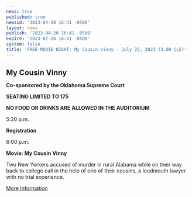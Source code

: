 ```yaml
---
news: true
published: true
newsid: '2023-04-20 16:41 -0500'
layout: news
publish: '2023-04-20 16:41 -0500'
expire: '2023-07-26 16:41 -0500'
system: false
title: 'FREE MOVIE NIGHT: My Cousin Vinny - July 25, 2023 (3.00 CLE)'
---
```

<img src='https://oklahoma-public.s3.us-east-1.amazonaws.com/courses/86015/hnvffyntfo.jpg' alt=''/>

**<span style="font-size: 1.25rem">My Cousin Vinny</span>**

**Co-sponsored by the Oklahoma Supreme Court**

**SEATING LIMITED TO 175**

**NO FOOD OR DRINKS ARE ALLOWED IN THE AUDITORIUM**

5:30 p.m.          

**Registration**

6:00 p.m.          

**Movie:  My Cousin Vinny**

Two New Yorkers accused of murder in rural Alabama while on their way back to college call in the help of one of their cousins, a loudmouth lawyer with no trial experience.

<a href='https://ok.webcredenza.com/program?id=86015'>More Information</a>
